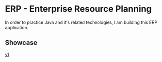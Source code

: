 # ERP - Enterprise Resource Planning

In order to practice Java and it's related technologies, I am building this ERP application.

## Showcase

[v1](https://github.com/user-attachments/assets/6a629cd0-c39a-44ba-ad8a-2d9dfadf9b62)

